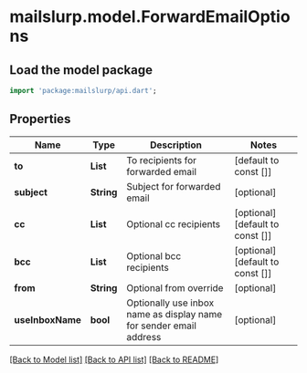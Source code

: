# mailslurp.model.ForwardEmailOptions

## Load the model package
```dart
import 'package:mailslurp/api.dart';
```

## Properties
Name | Type | Description | Notes
------------ | ------------- | ------------- | -------------
**to** | **List<String>** | To recipients for forwarded email | [default to const []]
**subject** | **String** | Subject for forwarded email | [optional] 
**cc** | **List<String>** | Optional cc recipients | [optional] [default to const []]
**bcc** | **List<String>** | Optional bcc recipients | [optional] [default to const []]
**from** | **String** | Optional from override | [optional] 
**useInboxName** | **bool** | Optionally use inbox name as display name for sender email address | [optional] 

[[Back to Model list]](../README#documentation-for-models) [[Back to API list]](../README#documentation-for-api-endpoints) [[Back to README]](../README)


